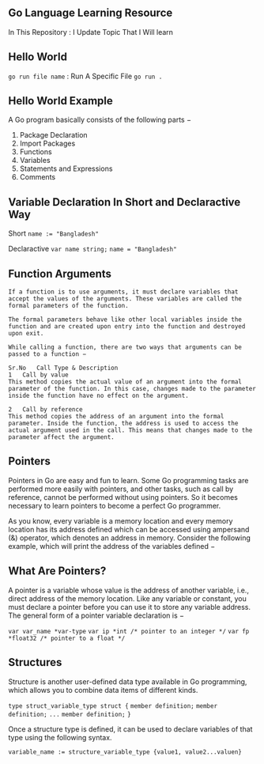 ## Go Language Learning Resource 
<p> In This Repository : I Update Topic That I Will learn </p>

## Hello World  
 `go run file name`  : Run A Specific File
 `go run .`

 ## Hello World Example
A Go program basically consists of the following parts −

1) Package Declaration
2) Import Packages
3) Functions
4) Variables
5) Statements and Expressions
6) Comments

## Variable Declaration In Short and Declaractive Way

Short `name := "Bangladesh"`

Declaractive `var name string;`
`name = "Bangladesh"`
 


 ## Function Arguments
    If a function is to use arguments, it must declare variables that accept the values of the arguments. These variables are called the formal parameters of the function.

    The formal parameters behave like other local variables inside the function and are created upon entry into the function and destroyed upon exit.

    While calling a function, there are two ways that arguments can be passed to a function −

    Sr.No	Call Type & Description
    1	Call by value
    This method copies the actual value of an argument into the formal parameter of the function. In this case, changes made to the parameter inside the function have no effect on the argument.

    2	Call by reference
    This method copies the address of an argument into the formal parameter. Inside the function, the address is used to access the actual argument used in the call. This means that changes made to the parameter affect the argument.

   ## Pointers 

   Pointers in Go are easy and fun to learn. Some Go programming tasks are performed more easily with pointers, and other tasks, such as call by reference, cannot be performed without using pointers. So it becomes necessary to learn pointers to become a perfect Go programmer.

   As you know, every variable is a memory location and every memory location has its address defined which can be accessed using ampersand (&) operator, which denotes an address in memory. Consider the following example, which will print the address of the variables defined −

   ## What Are Pointers?
   A pointer is a variable whose value is the address of another variable, i.e., direct address of the memory location. Like any variable or constant, you must declare a pointer before you can use it to store any variable address. The general form of a pointer variable declaration is −

   `var var_name *var-type`
   `var ip *int /* pointer to an integer */`
   `var fp *float32 /* pointer to a float */`

 ## Structures
   Structure is another user-defined data type available in Go programming, which allows you to combine data items of different kinds.
   
   
   `type struct_variable_type struct {`
      `member definition;`
      `member definition;`
      `...`
      `member definition;`
   `}`
   
   Once a structure type is defined, it can be used to declare variables of that type using the following syntax.

   `variable_name := structure_variable_type {value1, value2...valuen}`
